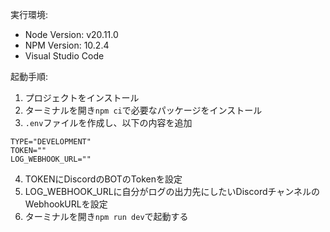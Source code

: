 実行環境:
- Node Version: v20.11.0
- NPM Version: 10.2.4
- Visual Studio Code

起動手順:
1. プロジェクトをインストール
2. ターミナルを開き`npm ci`で必要なパッケージをインストール
3. `.env`ファイルを作成し、以下の内容を追加
```
TYPE="DEVELOPMENT"
TOKEN=""
LOG_WEBHOOK_URL=""
```
4. TOKENにDiscordのBOTのTokenを設定
5. LOG_WEBHOOK_URLに自分がログの出力先にしたいDiscordチャンネルのWebhookURLを設定
6. ターミナルを開き`npm run dev`で起動する
